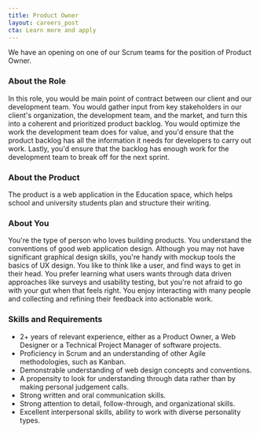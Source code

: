 ```yaml
---
title: Product Owner
layout: careers_post
cta: Learn more and apply
---
```


We have an opening on one of our Scrum teams for the position of Product Owner.

### About the Role

In this role, you would be main point of contract between our client and our development team. You would gather input from key stakeholders in our client's organization, the development team, and the market, and turn this into a coherent and prioritized product backlog. You would optimize the work the development team does for value, and you'd ensure that the product backlog has all the information it needs for developers to carry out work. Lastly, you'd ensure that the backlog has enough work for the development team to break off for the next sprint.

### About the Product

The product is a web application in the Education space, which helps school and university students plan and structure their writing.

### About You

You're the type of person who loves building products. You understand the conventions of good web application design. Although you may not have significant graphical design skills, you're handy with mockup tools the basics of UX design. You like to think like a user, and find ways to get in their head. You prefer learning what users wants through data driven approaches like surveys and usability testing, but you're not afraid to go with your gut when that feels right. You enjoy interacting with many people and collecting and refining their feedback into actionable work.

### Skills and Requirements

* 2+ years of relevant experience, either as a Product Owner, a Web Designer or a Technical Project Manager of software projects.
* Proficiency in Scrum and an understanding of other Agile methodologies, such as Kanban.
* Demonstrable understanding of web design concepts and conventions.
* A propensity to look for understanding through data rather than by making personal judgement calls.
* Strong written and oral communication skills.
* Strong attention to detail, follow-through, and organizational skills.
* Excellent interpersonal skills, ability to work with diverse personality types.

